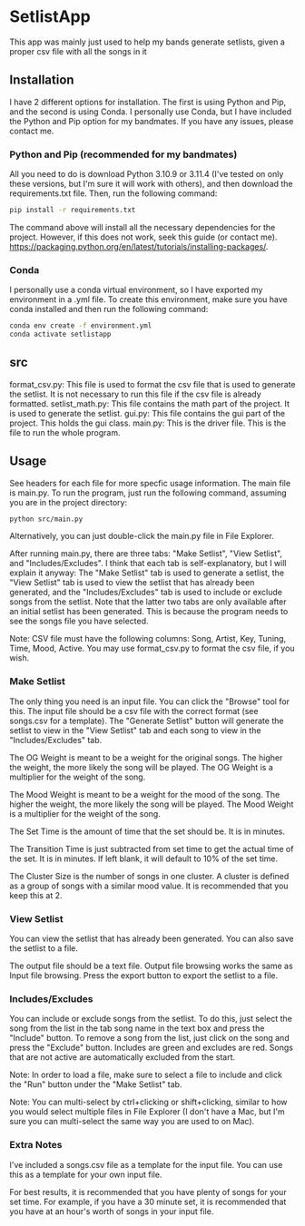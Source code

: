 # SetlistApp

This app was mainly just used to help my bands generate setlists, given a proper csv file with all the songs in it

## Installation

I have 2 different options for installation. The first is using Python and Pip, and the second is using Conda. I personally use Conda, but I have included the Python and Pip option for my bandmates. If you have any issues, please contact me.

### Python and Pip (recommended for my bandmates)

All you need to do is download Python 3.10.9 or 3.11.4 (I've tested on only these versions, but I'm sure it will work with others), and then download the requirements.txt file. Then, run the following command:

```bash
pip install -r requirements.txt
```

The command above will install all the necessary dependencies for the project. However, if this does not work, seek this guide (or contact me). <https://packaging.python.org/en/latest/tutorials/installing-packages/>.

### Conda

I personally use a conda virtual environment, so I have exported my environment in a .yml file. To create this environment, make sure you have conda installed and then run the following command:

```bash
conda env create -f environment.yml
conda activate setlistapp
```

## src

format_csv.py: This file is used to format the csv file that is used to generate the setlist. It is not necessary to run this file if the csv file is already formatted.
setlist_math.py: This file contains the math part of the project. It is used to generate the setlist.
gui.py: This file contains the gui part of the project. This holds the gui class.
main.py: This is the driver file. This is the file to run the whole program.

## Usage

See headers for each file for more specfic usage information. The main file is main.py. To run the program, just run the following command, assuming you are in the project directory:

```bash
python src/main.py
```

Alternatively, you can just double-click the main.py file in File Explorer.

After running main.py, there are three tabs: "Make Setlist", "View Setlist", and "Includes/Excludes". I think that each tab is self-explanatory, but I will explain it anyway: The "Make Setlist" tab is used to generate a setlist, the "View Setlist" tab is used to view the setlist that has already been generated, and the "Includes/Excludes" tab is used to include or exclude songs from the setlist. Note that the latter two tabs are only available after an initial setlist has been generated. This is because the program needs to see the songs file you have selected.

Note: CSV file must have the following columns: Song, Artist, Key, Tuning, Time, Mood, Active. You may use format_csv.py to format the csv file, if you wish.

### Make Setlist

The only thing you need is an input file. You can click the "Browse" tool for this. The input file should be a csv file with the correct format (see songs.csv for a template). The "Generate Setlist" button will generate the setlist to view in the "View Setlist" tab and each song to view in the "Includes/Excludes" tab.

The OG Weight is meant to be a weight for the original songs. The higher the weight, the more likely the song will be played. The OG Weight is a multiplier for the weight of the song.

The Mood Weight is meant to be a weight for the mood of the song. The higher the weight, the more likely the song will be played. The Mood Weight is a multiplier for the weight of the song.

The Set Time is the amount of time that the set should be. It is in minutes.

The Transition Time is just subtracted from set time to get the actual time of the set. It is in minutes. If left blank, it will default to 10% of the set time.

The Cluster Size is the number of songs in one cluster. A cluster is defined as a group of songs with a similar mood value. It is recommended that you keep this at 2.

### View Setlist

You can view the setlist that has already been generated. You can also save the setlist to a file.

The output file should be a text file. Output file browsing works the same as Input file browsing. Press the export button to export the setlist to a file.

### Includes/Excludes

You can include or exclude songs from the setlist. To do this, just select the song from the list in the tab song name in the text box and press the "Include" button. To remove a song from the list, just click on the song and press the "Exclude" button. Includes are green and excludes are red. Songs that are not active are automatically excluded from the start.

Note: In order to load a file, make sure to select a file to include and click the "Run" button under the "Make Setlist" tab.

Note: You can multi-select by ctrl+clicking or shift+clicking, similar to how you would select multiple files in File Explorer (I don't have a Mac, but I'm sure you can multi-select the same way you are used to on Mac).

### Extra Notes

I've included a songs.csv file as a template for the input file. You can use this as a template for your own input file.

For best results, it is recommended that you have plenty of songs for your set time. For example, if you have a 30 minute set, it is recommended that you have at an hour's worth of songs in your input file.
